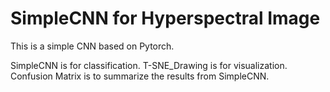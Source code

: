 # SimpleCNN for Hyperspectral Image
This is a simple CNN based on Pytorch.

SimpleCNN is for classification.
T-SNE_Drawing is for visualization.
Confusion Matrix is to summarize the results from SimpleCNN.
